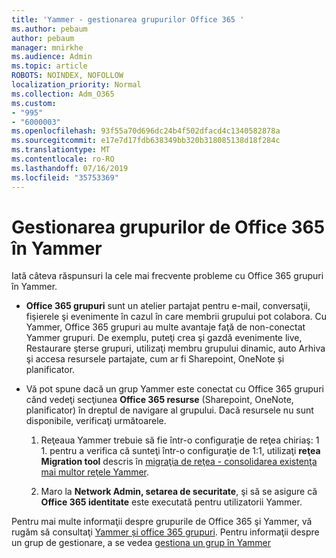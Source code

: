 ```yaml
---
title: 'Yammer - gestionarea grupurilor Office 365 '
ms.author: pebaum
author: pebaum
manager: mnirkhe
ms.audience: Admin
ms.topic: article
ROBOTS: NOINDEX, NOFOLLOW
localization_priority: Normal
ms.collection: Adm_O365
ms.custom:
- "995"
- "6000003"
ms.openlocfilehash: 93f55a70d696dc24b4f502dfacd4c1340582878a
ms.sourcegitcommit: e17e7d17fdb638349bb320b318085138d18f284c
ms.translationtype: MT
ms.contentlocale: ro-RO
ms.lasthandoff: 07/16/2019
ms.locfileid: "35753369"
---
```

# <a name="manage-office-365-groups-in-yammer"></a>Gestionarea grupurilor de Office 365 în Yammer

Iată câteva răspunsuri la cele mai frecvente probleme cu Office 365 grupuri în Yammer.

* **Office 365 grupuri** sunt un atelier partajat pentru e-mail, conversaţii, fişierele şi evenimente în cazul în care membrii grupului pot colabora. Cu Yammer, Office 365 grupuri au multe avantaje faţă de non-conectat Yammer grupuri. De exemplu, puteţi crea şi gazdă evenimente live, Restaurare şterse grupuri, utilizaţi membru grupului dinamic, auto Arhiva şi accesa resursele partajate, cum ar fi Sharepoint, OneNote și planificator.

* Vă pot spune dacă un grup Yammer este conectat cu Office 365 grupuri când vedeţi secţiunea **Office 365 resurse** (Sharepoint, OneNote, planificator) în dreptul de navigare al grupului. Dacă resursele nu sunt disponibile, verificaţi următoarele.

  1. Reţeaua Yammer trebuie să fie într-o configuraţie de reţea chiriaş: 1 1. pentru a verifica că sunteţi într-o configuraţie de 1:1, utilizaţi **reţea Migration tool** descris în [migraţia de reţea - consolidarea existenţa mai multor reţele Yammer](https://docs.microsoft.com/yammer/configure-your-yammer-network/consolidate-multiple-yammer-networks).

  2. Maro la **Network Admin, setarea de securitate**, şi să se asigure că **Office 365 identitate** este executată pentru utilizatorii Yammer.

Pentru mai multe informaţii despre grupurile de Office 365 şi Yammer, vă rugăm să consultaţi [Yammer și office 365 grupuri](https://docs.microsoft.com/en-us/yammer/manage-yammer-groups/yammer-and-office-365-groups?redirectSourcePath=%252fen-us%252farticle%252fYammer-and-Office-365-Groups-d8c239dc-a48b-47ab-b85e-6b4b8191a869). Pentru informaţii despre un grup de gestionare, a se vedea [gestiona un grup în Yammer](https://support.office.com/article/Manage-a-group-in-Yammer-6e05c6d6-5548-4c88-89cd-e6757a514ef2)
